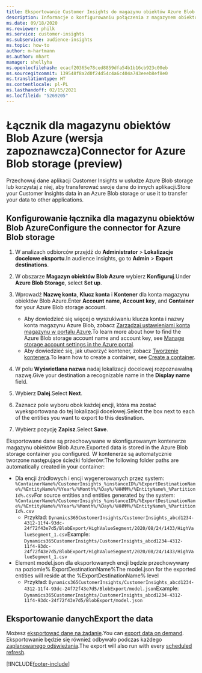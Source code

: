 ```yaml
---
title: Eksportowanie Customer Insights do magazynu obiektów Azure Blob
description: Informacje o konfigurowaniu połączenia z magazynem obiektów Blob Azure.
ms.date: 09/18/2020
ms.reviewer: philk
ms.service: customer-insights
ms.subservice: audience-insights
ms.topic: how-to
author: m-hartmann
ms.author: mhart
manager: shellyha
ms.openlocfilehash: ecacf20365e78ced8859dfa54b1b16cb923c00eb
ms.sourcegitcommit: 139548f8a2d0f24d54c4a6c404a743eeeb8ef8e0
ms.translationtype: HT
ms.contentlocale: pl-PL
ms.lasthandoff: 02/15/2021
ms.locfileid: "5269205"
---
```

# <a name="connector-for-azure-blob-storage-preview"></a><span data-ttu-id="406ce-103">Łącznik dla magazynu obiektów Blob Azure (wersja zapoznawcza)</span><span class="sxs-lookup"><span data-stu-id="406ce-103">Connector for Azure Blob storage (preview)</span></span>

<span data-ttu-id="406ce-104">Przechowuj dane aplikacji Customer Insights w usłudze Azure Blob storage lub korzystaj z niej, aby transferować swoje dane do innych aplikacji.</span><span class="sxs-lookup"><span data-stu-id="406ce-104">Store your Customer Insights data in an Azure Blob storage or use it to transfer your data to other applications.</span></span>

## <a name="configure-the-connector-for-azure-blob-storage"></a><span data-ttu-id="406ce-105">Konfigurowanie łącznika dla magazynu obiektów Blob Azure</span><span class="sxs-lookup"><span data-stu-id="406ce-105">Configure the connector for Azure Blob storage</span></span>

1. <span data-ttu-id="406ce-106">W analizach odbiorców przejdź do **Administrator** > **Lokalizacje docelowe eksportu**.</span><span class="sxs-lookup"><span data-stu-id="406ce-106">In audience insights, go to **Admin** > **Export destinations**.</span></span>

1. <span data-ttu-id="406ce-107">W obszarze **Magazyn obiektów Blob Azure** wybierz **Konfiguruj**.</span><span class="sxs-lookup"><span data-stu-id="406ce-107">Under **Azure Blob Storage**, select **Set up**.</span></span>

1. <span data-ttu-id="406ce-108">Wprowadź **Nazwę konta**, **Klucz konta** i **Kontener** dla konta magazynu obiektów Blob Azure.</span><span class="sxs-lookup"><span data-stu-id="406ce-108">Enter **Account name**, **Account key**, and **Container** for your Azure Blob storage account.</span></span>
    - <span data-ttu-id="406ce-109">Aby dowiedzieć się więcej o wyszukiwaniu klucza konta i nazwy konta magazynu Azure Blob, zobacz [Zarządzaj ustawieniami konta magazynu w portalu Azure](https://docs.microsoft.com/azure/storage/common/storage-account-manage).</span><span class="sxs-lookup"><span data-stu-id="406ce-109">To learn more about how to find the Azure Blob storage account name and account key, see [Manage storage account settings in the Azure portal](https://docs.microsoft.com/azure/storage/common/storage-account-manage).</span></span>
    - <span data-ttu-id="406ce-110">Aby dowiedzieć się, jak utworzyć kontener, zobacz [Tworzenie kontenera](https://docs.microsoft.com/azure/storage/blobs/storage-quickstart-blobs-portal#create-a-container).</span><span class="sxs-lookup"><span data-stu-id="406ce-110">To learn how to create a container, see [Create a container](https://docs.microsoft.com/azure/storage/blobs/storage-quickstart-blobs-portal#create-a-container).</span></span>

1. <span data-ttu-id="406ce-111">W polu **Wyświetlana nazwa** nadaj lokalizacji docelowej rozpoznawalną nazwę.</span><span class="sxs-lookup"><span data-stu-id="406ce-111">Give your destination a recognizable name in the **Display name** field.</span></span>

1. <span data-ttu-id="406ce-112">Wybierz **Dalej**.</span><span class="sxs-lookup"><span data-stu-id="406ce-112">Select **Next**.</span></span>

1. <span data-ttu-id="406ce-113">Zaznacz pole wyboru obok każdej encji, która ma zostać wyeksportowana do tej lokalizacji docelowej.</span><span class="sxs-lookup"><span data-stu-id="406ce-113">Select the box next to each of the entities you want to export to this destination.</span></span>

1. <span data-ttu-id="406ce-114">Wybierz pozycję **Zapisz**.</span><span class="sxs-lookup"><span data-stu-id="406ce-114">Select **Save**.</span></span>

<span data-ttu-id="406ce-115">Eksportowane dane są przechowywane w skonfigurowanym kontenerze magazynu obiektów Blob Azure.</span><span class="sxs-lookup"><span data-stu-id="406ce-115">Exported data is stored in the Azure Blob storage container you configured.</span></span> <span data-ttu-id="406ce-116">W kontenerze są automatycznie tworzone następujące ścieżki folderów:</span><span class="sxs-lookup"><span data-stu-id="406ce-116">The following folder paths are automatically created in your container:</span></span>

- <span data-ttu-id="406ce-117">Dla encji źródłowych i encji wygenerowanych przez system: `%ContainerName%/CustomerInsights_%instanceID%/%ExportDestinationName%/%EntityName%/%Year%/%Month%/%Day%/%HHMM%/%EntityName%_%PartitionId%.csv`</span><span class="sxs-lookup"><span data-stu-id="406ce-117">For source entities and entities generated by the system: `%ContainerName%/CustomerInsights_%instanceID%/%ExportDestinationName%/%EntityName%/%Year%/%Month%/%Day%/%HHMM%/%EntityName%_%PartitionId%.csv`</span></span>
  - <span data-ttu-id="406ce-118">Przykład: `Dynamics365CustomerInsights/CustomerInsights_abcd1234-4312-11f4-93dc-24f72f43e7d5/BlobExport/HighValueSegment/2020/08/24/1433/HighValueSegment_1.csv`</span><span class="sxs-lookup"><span data-stu-id="406ce-118">Example: `Dynamics365CustomerInsights/CustomerInsights_abcd1234-4312-11f4-93dc-24f72f43e7d5/BlobExport/HighValueSegment/2020/08/24/1433/HighValueSegment_1.csv`</span></span>
- <span data-ttu-id="406ce-119">Element model.json dla eksportowanych encji będzie przechowywany na poziomie% ExportDestinationName%</span><span class="sxs-lookup"><span data-stu-id="406ce-119">The model.json for the exported entities will reside at the %ExportDestinationName% level</span></span>
  - <span data-ttu-id="406ce-120">Przykład: `Dynamics365CustomerInsights/CustomerInsights_abcd1234-4312-11f4-93dc-24f72f43e7d5/BlobExport/model.json`</span><span class="sxs-lookup"><span data-stu-id="406ce-120">Example: `Dynamics365CustomerInsights/CustomerInsights_abcd1234-4312-11f4-93dc-24f72f43e7d5/BlobExport/model.json`</span></span>

## <a name="export-the-data"></a><span data-ttu-id="406ce-121">Eksportowanie danych</span><span class="sxs-lookup"><span data-stu-id="406ce-121">Export the data</span></span>

<span data-ttu-id="406ce-122">Możesz [eksportować dane na żądanie](export-destinations.md#export-data-on-demand).</span><span class="sxs-lookup"><span data-stu-id="406ce-122">You can [export data on demand](export-destinations.md#export-data-on-demand).</span></span> <span data-ttu-id="406ce-123">Eksportowanie będzie się również odbywało podczas każdego [zaplanowanego odświeżania](system.md#schedule-tab).</span><span class="sxs-lookup"><span data-stu-id="406ce-123">The export will also run with every [scheduled refresh](system.md#schedule-tab).</span></span>


[!INCLUDE[footer-include](../includes/footer-banner.md)]